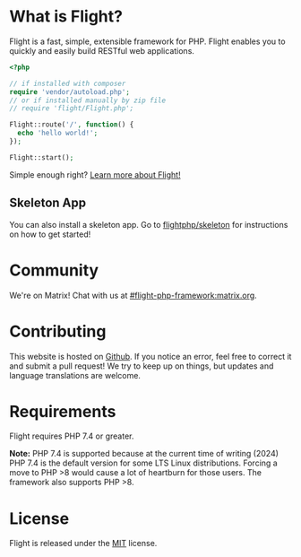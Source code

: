 # What is Flight?

Flight is a fast, simple, extensible framework for PHP.
Flight enables you to quickly and easily build RESTful web applications.

```php
<?php

// if installed with composer
require 'vendor/autoload.php';
// or if installed manually by zip file
// require 'flight/Flight.php';

Flight::route('/', function() {
  echo 'hello world!';
});

Flight::start();
```

Simple enough right? [Learn more about Flight!](learn)

## Skeleton App
You can also install a skeleton app. Go to [flightphp/skeleton](https://github.com/flightphp/skeleton) for instructions on how to get started!

# Community

We're on Matrix! Chat with us at [#flight-php-framework:matrix.org](https://matrix.to/#/#flight-php-framework:matrix.org).

# Contributing

This website is hosted on [Github](https://github.com/flightphp/docs). If you notice an error, feel free to correct it and submit a pull request!
We try to keep up on things, but updates and language translations are welcome.

# Requirements

Flight requires PHP 7.4 or greater.

**Note:** PHP 7.4 is supported because at the current time of writing (2024) PHP 7.4 is the default version for some LTS Linux distributions. Forcing a move to PHP >8 would cause a lot of heartburn for those users. The framework also supports PHP >8.

# License

Flight is released under the [MIT](https://github.com/flightphp/core/blob/master/LICENSE) license.